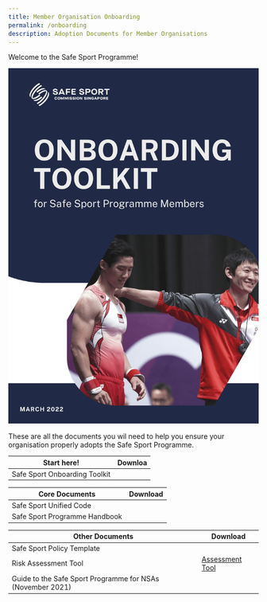 ```yaml
---
title: Member Organisation Onboarding
permalink: /onboarding
description: Adoption Documents for Member Organisations
---
```

Welcome to the Safe Sport Programme!

![](/images/SS%20Toolkit-min.png)

These are all the documents you wil need to help you ensure your organisation properly adopts the Safe Sport Programme.



| **Start here!** | Downloa | 
| -------- | -------- | 
| Safe Sport Onboarding Toolkit   | [](/files/Safe%20Sport%20Programme%20Onboarding%20Toolkit_final.pdf)     | 

| **Core Documents** | Download | 
| -------- | -------- | 
| Safe Sport Unified Code   | [](/files/Safe%20Sport%20Unified%20Code%20v4.pdf)     |
| Safe Sport Programme Handbook   |  [](/files/Safe%20Sport%20Programme%20Handbook.pdf)    | 

| **Other Documents** | Download | 
| -------- | -------- | 
| Safe Sport Policy Template    | [](/files/Safe%20Sport%20Policy%20Template.pdf)     |
| Risk Assessment Tool   | [Assessment Tool](https://go.gov.sg/riskassessment)    | 
| Guide to the Safe Sport Programme for NSAs (November 2021)  | [](/files/NSA%20Guide%20to%20the%20Safe%20Sport%20Programme.pdf)    |